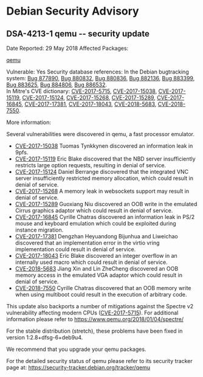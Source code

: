 
Debian Security Advisory
========================


DSA-4213-1 qemu -- security update
----------------------------------



Date Reported:
29 May 2018
Affected Packages:

[qemu](https://packages.debian.org/src:qemu)

Vulnerable:
Yes
Security database references:
In the Debian bugtracking system: [Bug 877890](https://bugs.debian.org/cgi-bin/bugreport.cgi?bug=877890), [Bug 880832](https://bugs.debian.org/cgi-bin/bugreport.cgi?bug=880832), [Bug 880836](https://bugs.debian.org/cgi-bin/bugreport.cgi?bug=880836), [Bug 882136](https://bugs.debian.org/cgi-bin/bugreport.cgi?bug=882136), [Bug 883399](https://bugs.debian.org/cgi-bin/bugreport.cgi?bug=883399), [Bug 883625](https://bugs.debian.org/cgi-bin/bugreport.cgi?bug=883625), [Bug 884806](https://bugs.debian.org/cgi-bin/bugreport.cgi?bug=884806), [Bug 886532](https://bugs.debian.org/cgi-bin/bugreport.cgi?bug=886532).  
In Mitre's CVE dictionary: [CVE-2017-5715](https://security-tracker.debian.org/tracker/CVE-2017-5715), [CVE-2017-15038](https://security-tracker.debian.org/tracker/CVE-2017-15038), [CVE-2017-15119](https://security-tracker.debian.org/tracker/CVE-2017-15119), [CVE-2017-15124](https://security-tracker.debian.org/tracker/CVE-2017-15124), [CVE-2017-15268](https://security-tracker.debian.org/tracker/CVE-2017-15268), [CVE-2017-15289](https://security-tracker.debian.org/tracker/CVE-2017-15289), [CVE-2017-16845](https://security-tracker.debian.org/tracker/CVE-2017-16845), [CVE-2017-17381](https://security-tracker.debian.org/tracker/CVE-2017-17381), [CVE-2017-18043](https://security-tracker.debian.org/tracker/CVE-2017-18043), [CVE-2018-5683](https://security-tracker.debian.org/tracker/CVE-2018-5683), [CVE-2018-7550](https://security-tracker.debian.org/tracker/CVE-2018-7550).  

More information:

Several vulnerabilities were discovered in qemu, a fast processor
emulator.


* [CVE-2017-15038](https://security-tracker.debian.org/tracker/CVE-2017-15038)
Tuomas Tynkkynen discovered an information leak in 9pfs.
* [CVE-2017-15119](https://security-tracker.debian.org/tracker/CVE-2017-15119)
Eric Blake discovered that the NBD server insufficiently restricts
 large option requests, resulting in denial of service.
* [CVE-2017-15124](https://security-tracker.debian.org/tracker/CVE-2017-15124)
Daniel Berrange discovered that the integrated VNC server
 insufficiently restricted memory allocation, which could result in
 denial of service.
* [CVE-2017-15268](https://security-tracker.debian.org/tracker/CVE-2017-15268)
A memory leak in websockets support may result in denial of service.
* [CVE-2017-15289](https://security-tracker.debian.org/tracker/CVE-2017-15289)
Guoxiang Niu discovered an OOB write in the emulated Cirrus graphics
 adaptor which could result in denial of service.
* [CVE-2017-16845](https://security-tracker.debian.org/tracker/CVE-2017-16845)
Cyrille Chatras discovered an information leak in PS/2 mouse and
 keyboard emulation which could be exploited during instance
 migration.
* [CVE-2017-17381](https://security-tracker.debian.org/tracker/CVE-2017-17381)
Dengzhan Heyuandong Bijunhua and Liweichao discovered that an
 implementation error in the virtio vring implementation could result
 in denial of service.
* [CVE-2017-18043](https://security-tracker.debian.org/tracker/CVE-2017-18043)
Eric Blake discovered an integer overflow in an internally used
 macro which could result in denial of service.
* [CVE-2018-5683](https://security-tracker.debian.org/tracker/CVE-2018-5683)
Jiang Xin and Lin ZheCheng discovered an OOB memory access in the
 emulated VGA adaptor which could result in denial of service.
* [CVE-2018-7550](https://security-tracker.debian.org/tracker/CVE-2018-7550)
Cyrille Chatras discovered that an OOB memory write when using
 multiboot could result in the execution of arbitrary code.


This update also backports a number of mitigations against the Spectre
v2 vulnerability affecting modern CPUs
([CVE-2017-5715](https://security-tracker.debian.org/tracker/CVE-2017-5715)). For additional information please refer to
<https://www.qemu.org/2018/01/04/spectre/>


For the stable distribution (stretch), these problems have been fixed in
version 1:2.8+dfsg-6+deb9u4.


We recommend that you upgrade your qemu packages.


For the detailed security status of qemu please refer to
its security tracker page at:
<https://security-tracker.debian.org/tracker/qemu>






